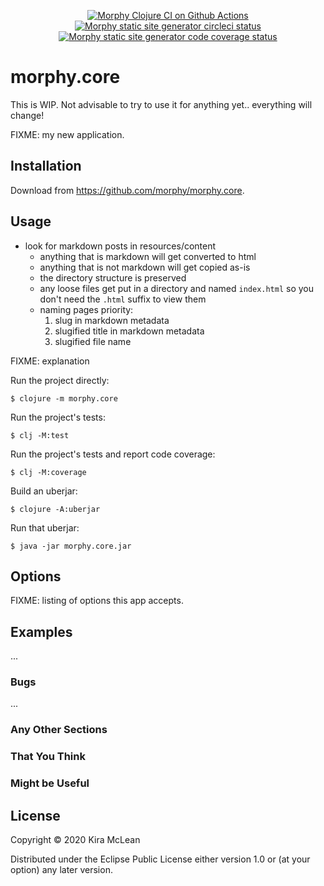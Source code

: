 <p align="center">
  <a href="https://github.com/kiramclean/morphy/actions?query=workflow%3ATests">
    <img src="https://github.com/kiramclean/morphy/workflows/Tests/badge.svg" alt="Morphy Clojure CI on Github Actions" >
  </a>

  <a href="https://app.circleci.com/pipelines/github/kiramclean/morphy">
    <img src="https://circleci.com/gh/kiramclean/morphy.svg?style=shield" alt="Morphy static site generator circleci status" >
  </a>

  <a href="https://codecov.io/gh/kiramclean/morphy">
    <img src="https://codecov.io/gh/kiramclean/morphy/branch/main/graph/badge.svg?token=SMXPW0BF1Q" alt="Morphy static site generator code coverage status" >
  </a>
</p>

# morphy.core

This is WIP. Not advisable to try to use it for anything yet.. everything will change!

FIXME: my new application.

## Installation

Download from https://github.com/morphy/morphy.core.

## Usage

- look for markdown posts in resources/content
  - anything that is markdown will get converted to html
  - anything that is not markdown will get copied as-is
  - the directory structure is preserved
  - any loose files get put in a directory and named `index.html` so you don't
    need the `.html` suffix to view them
  - naming pages priority:
    1. slug in markdown metadata
    2. slugified title in markdown metadata
    3. slugified file name

FIXME: explanation

Run the project directly:

    $ clojure -m morphy.core

Run the project's tests:

    $ clj -M:test

Run the project's tests and report code coverage:

    $ clj -M:coverage

Build an uberjar:

    $ clojure -A:uberjar

Run that uberjar:

    $ java -jar morphy.core.jar

## Options

FIXME: listing of options this app accepts.

## Examples

...

### Bugs

...

### Any Other Sections
### That You Think
### Might be Useful

## License

Copyright © 2020 Kira McLean

Distributed under the Eclipse Public License either version 1.0 or (at
your option) any later version.
